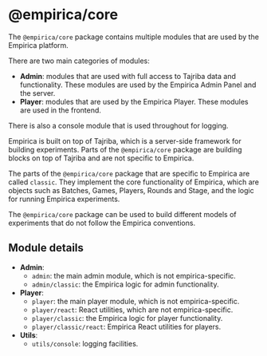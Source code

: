 # @empirica/core

The `@empirica/core` package contains multiple modules that are used by the
Empirica platform.

There are two main categories of modules:

- **Admin**: modules that are used with full access to Tajriba data and
  functionality. These modules are used by the Empirica Admin Panel and the
  server.
- **Player**: modules that are used by the Empirica Player. These modules are
  used in the frontend.

There is also a console module that is used throughout for logging.

Empirica is built on top of Tajriba, which is a server-side framework for
building experiments. Parts of the `@empirica/core` package are building blocks
on top of Tajriba and are not specific to Empirica.

The parts of the `@empirica/core` package that are specific to Empirica are
called `classic`. They implement the core functionality of Empirica, which are
objects such as Batches, Games, Players, Rounds and Stage, and the logic for
running Empirica experiments.

The `@empirica/core` package can be used to build different models of
experiments that do not follow the Empirica conventions.

## Module details

- **Admin**:
  - `admin`: the main admin module, which is not empirica-specific.
  - `admin/classic`: the Empirica logic for admin functionality.
- **Player**:
  - `player`: the main player module, which is not empirica-specific.
  - `player/react`: React utilities, which are not empirica-specific.
  - `player/classic`: the Empirica logic for player functionality.
  - `player/classic/react`: Empirica React utilities for players.
- **Utils**:
  - `utils/console`: logging facilities.
